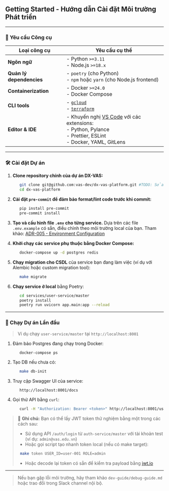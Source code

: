 ## Getting Started - Hướng dẫn Cài đặt Môi trường Phát triển

---

### 🧰 Yêu cầu Công cụ

| Loại công cụ           | Yêu cầu cụ thể                                      |
|------------------------|-----------------------------------------------------|
| **Ngôn ngữ**           | - Python `>=3.11`<br>- Node.js `>=18.x`             |
| **Quản lý dependencies** | - `poetry` (cho Python)<br>- `npm` hoặc `yarn` (cho Node.js frontend) |
| **Containerization**   | - Docker `>=24.0`<br>- Docker Compose               |
| **CLI tools**          | - [`gcloud`](https://cloud.google.com/sdk)<br>- [`terraform`](https://developer.hashicorp.com/terraform/downloads) |
| **Editor & IDE**       | - Khuyến nghị [VS Code](https://code.visualstudio.com/) với các extensions:<br>- Python, Pylance<br>- Prettier, ESLint<br>- Docker, YAML, GitLens |

---

### 🛠️ Cài đặt Dự án

1. **Clone repository chính của dự án DX-VAS:**
   ```bash
      git clone git@github.com:vas-dev/dx-vas-platform.git #TODO: Sửa lại git link chính thức của project
      cd dx-vas-platform
   ```

2. **Cài đặt `pre-commit` để đảm bảo format/lint code trước khi commit:**

   ```bash
      pip install pre-commit
      pre-commit install
   ```

3. **Tạo và cấu hình file `.env` cho từng service.**
   Dựa trên các file `.env.example` có sẵn, điều chỉnh theo môi trường local của bạn.
   Tham khảo: [ADR-005 - Environment Configuration](../ADR/adr-005-env-config.md)

4. **Khởi chạy các service phụ thuộc bằng Docker Compose:**

   ```bash
      docker-compose up -d postgres redis
   ```

5. **Chạy migration cho CSDL** của service bạn đang làm việc (ví dụ với Alembic hoặc custom migration tool):

   ```bash
      make migrate
   ```

6. **Chạy service ở local** bằng Poetry:

   ```bash
      cd services/user-service/master
      poetry install
      poetry run uvicorn app.main:app --reload
   ```

---

### 🚀 Chạy Dự án Lần đầu

> Ví dụ chạy `user-service/master` tại `http://localhost:8001`

1. Đảm bảo Postgres đang chạy trong Docker:

   ```bash
      docker-compose ps
   ```

2. Tạo DB nếu chưa có:

   ```bash
      make db-init
   ```

3. Truy cập Swagger UI của service:

   ```
      http://localhost:8001/docs
   ```


4. Gọi thử API bằng `curl`:

   ```bash
      curl -H "Authorization: Bearer <token>" http://localhost:8001/users/me
   ```

> 🧠 **Ghi chú:**
> Bạn có thể lấy JWT token thử nghiệm bằng một trong các cách sau:
>
> * Sử dụng API `/auth/login` từ `auth-service/master` với tài khoản test (ví dụ: `admin@vas.edu.vn`)
> * Hoặc gọi script tạo nhanh token local (nếu có make target):
>
>  ```bash
>   make token USER_ID=user-001 ROLE=admin
>  ```
> * Hoặc decode lại token có sẵn để kiểm tra payload bằng [jwt.io](https://jwt.io)

---

> Nếu bạn gặp lỗi môi trường, hãy tham khảo `dev-guide/debug-guide.md` hoặc trao đổi trong Slack channel nội bộ.
